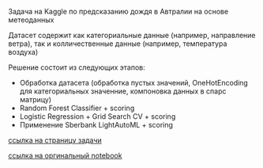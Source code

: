 Задача на Kaggle по предсказанию дождя в Автралии на основе метеоданных

Датасет содержит как категориальные данные (например, направление ветра), так и колличественные данные (например, температура воздуха)

Решение состоит из следующих этапов:

- Обработка датасета (обработка пустых значений, OneHotEncoding для категориальных значенние, компоновка данных в спарс матрицу)
- Random Forest Classifier + scoring
- Logistic Regression + Grid Search CV + scoring
- Применение Sberbank LightAutoML + scoring

[ссылка на страницу задачи](https://www.kaggle.com/jsphyg/weather-dataset-rattle-package)

[ссылка на оргинальный notebook](https://www.kaggle.com/andreychubin/2-simple-models-automl-australia-rain)
